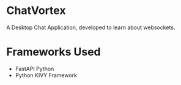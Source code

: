 # ChatVortex
A Desktop Chat Application, developed to learn about websockets. 
# Frameworks Used
- FastAPI Python
- Python KIVY Framework
  
